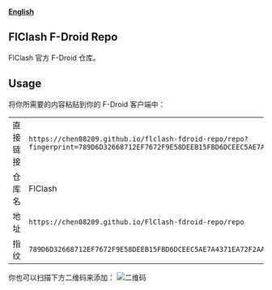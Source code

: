<div>

[**English**](README.md)

</div>

## FlClash F-Droid Repo

FlClash 官方 F-Droid 仓库。

## Usage

将你所需要的内容粘贴到你的 F-Droid 客户端中：

|          |                                                                                |
| -------- | ------------------------------------------------------------------------------ |
| 直接链接 | `https://chen08209.github.io/flclash-fdroid-repo/repo?fingerprint=789D6D32668712EF7672F9E58DEEB15FBD6DCEEC5AE7A4371EA72F2AAE8A12FD` |
| 仓库名   | FlClash                                                                        |
| 地址     | `https://chen08209.github.io/FlClash-fdroid-repo/repo`                         |
| 指纹     | `789D6D32668712EF7672F9E58DEEB15FBD6DCEEC5AE7A4371EA72F2AAE8A12FD`                                                                  |

你也可以扫描下方二维码来添加：
![二维码](https://chen08209.github.io/flclash-fdroid-repo/repo/index.png)

